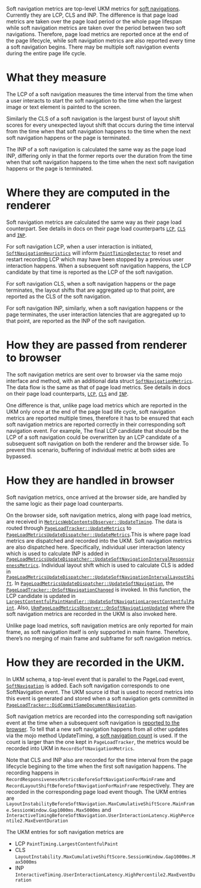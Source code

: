Soft navigation metrics are top-level UKM metrics for
[soft navigations](https://developer.chrome.com/blog/soft-navigations-experiment/).
Currently they are LCP, CLS and INP. The difference is that page load metrics
are taken over the page load period or the whole page lifespan while soft
navigation metrics are taken over the period between two soft navigations.
Therefore, page load metrics are reported once at the end of the page lifecycle,
while soft navigation metrics are also reported every time a soft navigation
begins. There may be multiple soft navigation events during the entire page life
cycle.

# What they measure

The LCP of a soft navigation measures the time interval from the time when a
user interacts to start the soft navigation to the time when the largest image
or text element is painted to the screen.

Similarly the CLS of a soft navigation is the largest burst of layout shift scores
for every unexpected layout shift that occurs during the time interval from the
time when that soft navigation happens to the time when the next soft navigation
happens or the page is terminated.

The INP of a soft navigation is calculated the same way as the page load INP,
differing only in that the former reports over the duration from the time when
that soft navigation happens to the time when the next soft navigation happens
or the page is terminated.

# Where they are computed in the renderer

Soft navigation metrics are calculated the same way as their page load counterpart.
See details in docs on their page load counterparts [`LCP`](/chrome/browser/page_load_metrics/observers/core/LCP.md),
[`CLS`](/chrome/browser/page_load_metrics/observers/core/CLS.md) and
[`INP`](/chrome/browser/page_load_metrics/observers/core/INP.md).

For soft navigation LCP, when a user interaction is initiated,
[`SoftNavigationHeuristics`](/third_party/blink/renderer/core/timing/soft_navigation_heuristics.h)
will inform [`PaintTimingDetector`](/third_party/blink/renderer/core/paint/timing/paint_timing_detector.h)
to reset and restart recording LCP which may have been stopped by a previous user
interaction happens. When a subsequent soft navigation happens, the LCP candidate
by that time is reported as the LCP of the soft navigation.

For soft navigation CLS, when a soft navigation happens or the page terminates,
the layout shifts that are aggregated up to that point, are reported as the CLS
of the soft navigation.

For soft navigation INP, similarly, when a soft navigation happens or the page
terminates, the user interaction latencies that are aggregated up to that point,
are reported as the INP of the soft navigation.

# How they are passed from renderer to browser

The soft navigation metrics are sent over to browser via the same mojo interface
and method, with an additional data struct [`SoftNavigationMetrics`](/components/page_load_metrics/common/page_load_metrics.mojom).
The data flow is the same as that of page load metrics. See details in docs on
their page load counterparts, [`LCP`](/chrome/browser/page_load_metrics/observers/core/LCP.md),
[`CLS`](/chrome/browser/page_load_metrics/observers/core/CLS.md) and
[`INP`](/chrome/browser/page_load_metrics/observers/core/INP.md).

One difference is that, unlike page load metrics which are reported in the UKM
only once at the end of the page load life cycle, soft navigation metrics are
reported multiple times, therefore it has to be ensured that each soft navigation
metrics are reported correctly in their corresponding soft navigation event.
For example, The final LCP candidate that should be the LCP of a soft navigation
could be overwritten by an LCP candidate of a subsequent soft navigation on both
the renderer and the browser side. To prevent this scenario, buffering of individual
metric at both sides are bypassed.

# How they are handled in browser
Soft navigation metrics, once arrived at the browser side, are handled by the same
 logic as their page load counterparts.

On the browser side, soft navigation metrics, along with page load metrics, are
received in [`MetricsWebContentsObserver::UpdateTiming`](https://source.chromium.org/chromium/chromium/src/+/main:components/page_load_metrics/browser/metrics_web_contents_observer.cc;l=1134). The data is routed through
[`PageLoadTracker::UpdateMetrics`](https://source.chromium.org/chromium/chromium/src/+/main:components/page_load_metrics/browser/page_load_tracker.cc;l=1477) to
[`PageLoadMetricsUpdateDispatcher::UpdateMetrics`](https://source.chromium.org/chromium/chromium/src/+/main:components/page_load_metrics/browser/page_load_metrics_update_dispatcher.cc;l=423).This is where page load metrics are dispatched and recorded into the UKM. Soft
navigation metrics are also dispatched here. Specifically, individual user
interaction latency which is used to calculate INP is added in
[`PageLoadMetricsUpdateDispatcher::UpdateSoftNavigationIntervalResponsivenessMetrics`](https://source.chromium.org/chromium/chromium/src/+/main:components/page_load_metrics/browser/page_load_metrics_update_dispatcher.cc;l=627). Individual layout shift which
is used to calculate CLS is added in [`PageLoadMetricsUpdateDispatcher::UpdateSoftNavigationIntervalLayoutShift`](https://source.chromium.org/chromium/chromium/src/+/main:components/page_load_metrics/browser/page_load_metrics_update_dispatcher.cc;l=617). In
[`PageLoadMetricsUpdateDispatcher::UpdateSoftNavigation`](https://source.chromium.org/chromium/chromium/src/+/main:components/page_load_metrics/browser/page_load_metrics_update_dispatcher.cc;l=614), the
[`PageLoadTracker::OnSoftNavigationChanged`](https://source.chromium.org/chromium/chromium/src/+/main:components/page_load_metrics/browser/page_load_tracker.cc;l=1113) is invoked. In this
function, the LCP candidate is updated in
[`LargestContentfulPaintHandler::UpdateSoftNavigationLargestContentfulPaint`](https://source.chromium.org/chromium/chromium/src/+/main:components/page_load_metrics/browser/observers/core/largest_contentful_paint_handler.cc;l=269;). Also,
[`UkmPageLoadMetricsObserver::OnSoftNavigationUpdated`](https://source.chromium.org/chromium/chromium/src/+/main:chrome/browser/page_load_metrics/observers/core/ukm_page_load_metrics_observer.cc;l=767)
where the soft navigation metrics are recorded in the UKM is also invoked here.

Unlike page load metrics, soft navigation metrics are only reported for main frame,
as soft navigation itself is only supported in main frame. Therefore, there’s no
merging of main frame and subframe for soft navigation metrics.

# How they are recorded in the UKM.
In UKM schema, a top-level event that is parallel to the PageLoad event,
[`SoftNavigation`](https://source.chromium.org/chromium/chromium/src/+/main:tools/metrics/ukm/ukm.xml;l=24049) is added.
Each soft navigation corresponds to one SoftNavigation event.
The UKM source id that is used to record metrics into this event is generated and
stored when a soft navigation gets committed in
[`PageLoadTracker::DidCommitSameDocumentNavigation`](https://source.chromium.org/chromium/chromium/src/+/main:components/page_load_metrics/browser/page_load_tracker.cc;l=658).

Soft navigation metrics are recorded into the corresponding soft navigation event
at the time when a subsequent soft navigation is
[reported to the browser](https://source.chromium.org/chromium/chromium/src/+/main:chrome/browser/page_load_metrics/observers/core/ukm_page_load_metrics_observer.cc;l=782). To tell that a new soft navigation
happens from all other updates via the mojo method UpdateTiming, a
[soft navigation count](https://source.chromium.org/chromium/chromium/src/+/main:components/page_load_metrics/common/page_load_metrics.mojom;l=584) is used. If the count is larger than the
one kept in `PageLoadTracker`, the metrics would be recorded into UKM in
`RecordSoftNavigationMetrics`.

Note that CLS and INP also are recorded for the time
interval from the page lifecycle begining to the time when the first soft
navigation happens. The recording happens in
`RecordResponsivenessMetricsBeforeSoftNavigationForMainFrame`
and `RecordLayoutShiftBeforeSoftNavigationForMainFrame` respectively. They
are recorded in the corresponding page load event though. The UKM entries are
`LayoutInstabilityBeforeSoftNavigation.MaxCumulativeShiftScore.MainFrame.SessionWindow.Gap1000ms.Max5000ms`
and `InteractiveTimingBeforeSoftNavigation.UserInteractionLatency.HighPercentile2.MaxEventDuration`

The UKM entries for soft navigation metrics are
* LCP `PaintTiming.LargestContentfulPaint`
* CLS `LayoutInstability.MaxCumulativeShiftScore.SessionWindow.Gap1000ms.Max5000ms`
* INP `InteractiveTiming.UserInteractionLatency.HighPercentile2.MaxEventDuration`